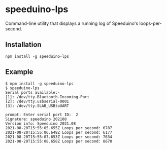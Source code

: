 # speeduino-lps

Command-line utility that displays a running log of Speeduino's loops-per-second.

## Installation

```
npm install -g speeduino-lps
```

## Example
```
$ npm install -g speeduino-lps
$ speeduino-lps
Serial ports available:-
[1]: /dev/tty.Bluetooth-Incoming-Port
[2]: /dev/tty.usbserial-0001
[3]: /dev/tty.SLAB_USBtoUART

prompt: Enter serial port ID:  2
Signature: speeduino 202108
Version info: Speeduino 2021.08
2021-08-20T15:55:05.655Z Loops per second: 6787
2021-08-20T15:55:06.648Z Loops per second: 6177
2021-08-20T15:55:07.653Z Loops per second: 7634
2021-08-20T15:55:08.658Z Loops per second: 8670
```